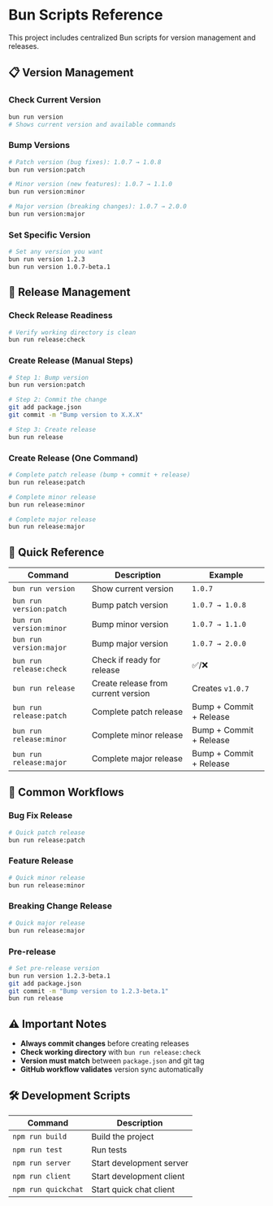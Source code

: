 # Bun Scripts Reference

This project includes centralized Bun scripts for version management and releases.

## 📋 Version Management

### Check Current Version
```bash
bun run version
# Shows current version and available commands
```

### Bump Versions
```bash
# Patch version (bug fixes): 1.0.7 → 1.0.8
bun run version:patch

# Minor version (new features): 1.0.7 → 1.1.0
bun run version:minor

# Major version (breaking changes): 1.0.7 → 2.0.0
bun run version:major
```

### Set Specific Version
```bash
# Set any version you want
bun run version 1.2.3
bun run version 1.0.7-beta.1
```

## 🚀 Release Management

### Check Release Readiness
```bash
# Verify working directory is clean
bun run release:check
```

### Create Release (Manual Steps)
```bash
# Step 1: Bump version
bun run version:patch

# Step 2: Commit the change
git add package.json
git commit -m "Bump version to X.X.X"

# Step 3: Create release
bun run release
```

### Create Release (One Command)
```bash
# Complete patch release (bump + commit + release)
bun run release:patch

# Complete minor release
bun run release:minor

# Complete major release
bun run release:major
```

## 🎯 Quick Reference

| Command | Description | Example |
|---------|-------------|---------|
| `bun run version` | Show current version | `1.0.7` |
| `bun run version:patch` | Bump patch version | `1.0.7 → 1.0.8` |
| `bun run version:minor` | Bump minor version | `1.0.7 → 1.1.0` |
| `bun run version:major` | Bump major version | `1.0.7 → 2.0.0` |
| `bun run release:check` | Check if ready for release | ✅/❌ |
| `bun run release` | Create release from current version | Creates `v1.0.7` |
| `bun run release:patch` | Complete patch release | Bump + Commit + Release |
| `bun run release:minor` | Complete minor release | Bump + Commit + Release |
| `bun run release:major` | Complete major release | Bump + Commit + Release |

## 🔄 Common Workflows

### Bug Fix Release
```bash
# Quick patch release
bun run release:patch
```

### Feature Release
```bash
# Quick minor release
bun run release:minor
```

### Breaking Change Release
```bash
# Quick major release
bun run release:major
```

### Pre-release
```bash
# Set pre-release version
bun run version 1.2.3-beta.1
git add package.json
git commit -m "Bump version to 1.2.3-beta.1"
bun run release
```

## ⚠️ Important Notes

- **Always commit changes** before creating releases
- **Check working directory** with `bun run release:check`
- **Version must match** between `package.json` and git tag
- **GitHub workflow validates** version sync automatically

## 🛠️ Development Scripts

| Command | Description |
|---------|-------------|
| `npm run build` | Build the project |
| `npm run test` | Run tests |
| `npm run server` | Start development server |
| `npm run client` | Start development client |
| `npm run quickchat` | Start quick chat client |
